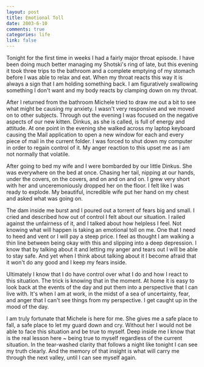 ```yaml
--- 
layout: post
title: Emotional Toll
date: 2003-6-10
comments: true
categories: life
link: false
---
```

Tonight for the first time in weeks I had a fairly major throat episode. I have been doing much better managing my Shotski's ring of late, but this evening it took three trips to the bathroom and a complete emptying of my stomach before I was able to relax and eat. When my throat reacts this way it is always a sign that I am holding something back. I am figuratively swallowing something I don't want and my body reacts by clamping down on my throat.

After I returned from the bathroom Michele tried to draw me out a bit to see what might be causing my anxiety. I wasn't very responsive and we moved on to other subjects. Through out the evening I was focused on the negative aspects of our new kitten. Dinkus, as she is called, is full of energy and attitude.  At one point in the evening she walked across my laptop keyboard causing the Mail application to open a new window for each and every piece of mail in the current folder. I was forced to shut down my computer in order to regain control of it.  My anger reaction to this upset me as I am not normally that volatile.

After going to bed my wife and I were bombarded by our little Dinkus. She was everywhere on the bed at once. Chasing her tail, nipping at our hands, under the covers, on the covers, and on and on and on. I grew very short with her and unceremoniously dropped her on the floor. I felt like I was ready to explode. My beautiful, incredible wife put her hand on my chest and asked what was going on.

The dam inside me burst and I poured out a torrent of fears big and small. I cried and described how out of control I felt about our situation. I railed against the unfairness of it, and I talked about how helpless I feel. Not knowing what will happen is taking an emotional toll on me. One that I need to heed and vent or I will pay a steep price. I feel as thought I am walking a thin line between being okay with this and slipping into a deep depression. I know that by talking about it and letting my anger and tears out I will be able to stay safe. And yet when I think about talking about it I become afraid that it won't do any good  and I keep my fears inside.

Ultimately I know that I do have control over what I do and how I react to this situation. The trick is knowing that in the moment. At home it is easy to look back at the events of the day and put them into a perspective that I can live with. It's when I am at work, in the midst of a sea of uncertainty, fear, and anger that I can't see things from my perspective. I get caught up in the mood of the day.

I am truly fortunate that Michele is here for me. She gives me a safe place to fall, a safe place to let my guard down and cry. Without her I would not be able to face this situation and be true to myself. Deep inside me I know that is the real lesson here ~ being true to myself regardless of the current situation. In the tear-washed clarity that follows a night like tonight I can see my truth clearly. And the memory of that insight is what will carry me through the next valley, until I can see myself again.
